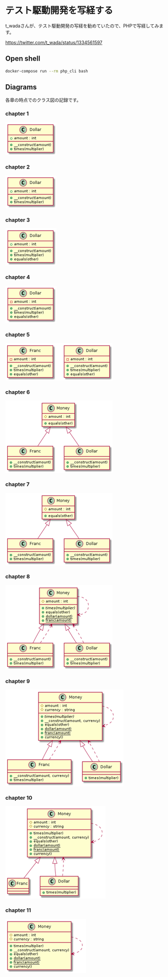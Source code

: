 # テスト駆動開発を写経する

t_wadaさんが、テスト駆動開発の写経を勧めていたので、PHPで写経してみます。

https://twitter.com/t_wada/status/1334561597

## Open shell

```bash
docker-compose run --rm php_cli bash
```

## Diagrams

各章の時点でのクラス図の記録です。

### chapter 1

![Chapter 1](diagrams/chapter1.png)

### chapter 2

![Chapter 2](diagrams/chapter2.png)

### chapter 3

![Chapter 3](diagrams/chapter3.png)

### chapter 4

![Chapter 4](diagrams/chapter4.png)

### chapter 5

![Chapter 5](diagrams/chapter5.png)

### chapter 6

![Chapter 6](diagrams/chapter6.png)

### chapter 7

![Chapter 7](diagrams/chapter7.png)

### chapter 8

![Chapter 8](diagrams/chapter8.png)

### chapter 9

![Chapter 9](diagrams/chapter9.png)

### chapter 10

![Chapter 10](diagrams/chapter10.png)

### chapter 11

![Chapter 11](diagrams/chapter11.png)
